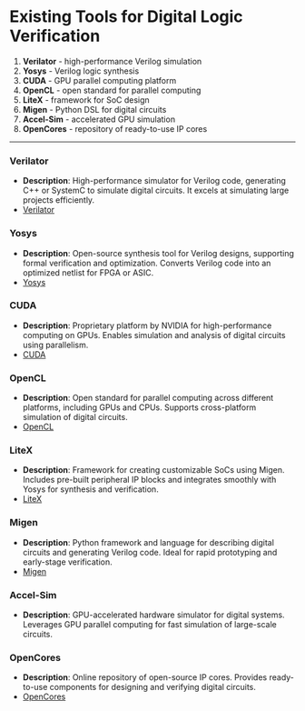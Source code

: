 # Existing Tools for Digital Logic Verification

1. **Verilator** - high-performance Verilog simulation
2. **Yosys** - Verilog logic synthesis
3. **CUDA** - GPU parallel computing platform
4. **OpenCL** - open standard for parallel computing
5. **LiteX** - framework for SoC design
6. **Migen** - Python DSL for digital circuits
7. **Accel-Sim** - accelerated GPU simulation
8. **OpenCores** - repository of ready-to-use IP cores

---

###  **Verilator**
   - **Description**: High-performance simulator for Verilog code, generating C++ or SystemC to simulate digital circuits. It excels at simulating large projects efficiently.
   - [Verilator](https://www.veripool.org/verilator/)

###  **Yosys**
   - **Description**: Open-source synthesis tool for Verilog designs, supporting formal verification and optimization. Converts Verilog code into an optimized netlist for FPGA or ASIC.
   - [Yosys](https://github.com/YosysHQ/yosys)

###  **CUDA**
   - **Description**: Proprietary platform by NVIDIA for high-performance computing on GPUs. Enables simulation and analysis of digital circuits using parallelism.
   - [CUDA](https://developer.nvidia.com/cuda-zone)

###  **OpenCL**
   - **Description**: Open standard for parallel computing across different platforms, including GPUs and CPUs. Supports cross-platform simulation of digital circuits.
   - [OpenCL](https://www.khronos.org/opencl/)



###  **LiteX**
   - **Description**: Framework for creating customizable SoCs using Migen. Includes pre-built peripheral IP blocks and integrates smoothly with Yosys for synthesis and verification.
   - [LiteX](https://github.com/enjoy-digital/litex)

###  **Migen**
   - **Description**: Python framework and language for describing digital circuits and generating Verilog code. Ideal for rapid prototyping and early-stage verification.
   - [Migen](https://github.com/m-labs/migen)

###  **Accel-Sim**
   - **Description**: GPU-accelerated hardware simulator for digital systems. Leverages GPU parallel computing for fast simulation of large-scale circuits.

###  **OpenCores**
   - **Description**: Online repository of open-source IP cores. Provides ready-to-use components for designing and verifying digital circuits.
   - [OpenCores](https://opencores.org/)
